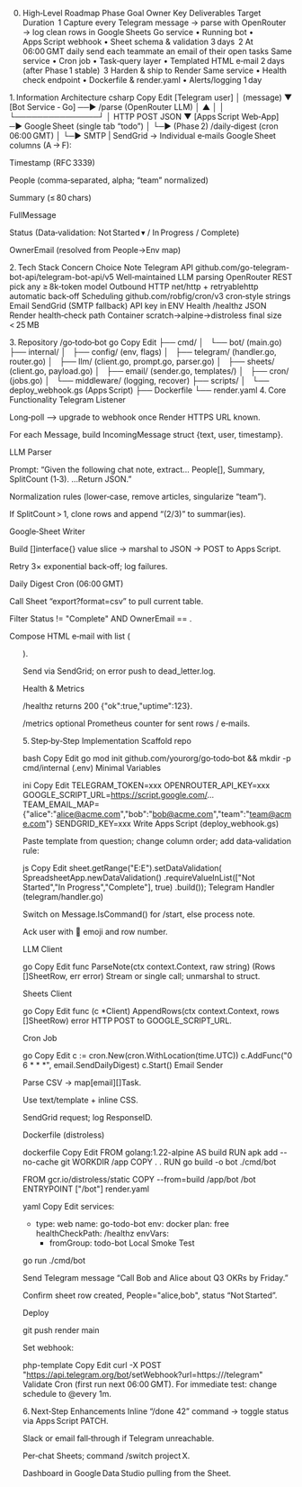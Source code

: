 0. High‑Level Roadmap
Phase	Goal	Owner	Key Deliverables	Target Duration
 1	Capture every Telegram message → parse with OpenRouter → log clean rows in Google Sheets	Go service	• Running bot
• Apps Script webhook
• Sheet schema & validation	3 days
 2	At 06:00 GMT daily send each teammate an email of their open tasks	Same service	• Cron job
• Task‑query layer
• Templated HTML e‑mail	2 days (after Phase 1 stable)
 3	Harden & ship to Render	Same service	• Health check endpoint
• Dockerfile & render.yaml
• Alerts/logging	1 day

1. Information Architecture
csharp
Copy
Edit
[Telegram user]
   │  (message)
   ▼
[Bot Service ‑ Go] ──▶ /parse                       (OpenRouter LLM)
   │      ▲               │
   │      └───────────────┘
   │   HTTP POST JSON
   ▼
[Apps Script Web‑App] ─▶ Google Sheet (single tab “todo”)
   │
   └─▶ (Phase 2) /daily‑digest (cron 06:00 GMT)
           │
           └─▶ SMTP | SendGrid → Individual e‑mails
Google Sheet columns (A → F):

Timestamp (RFC 3339)

People (comma‑separated, alpha; “team” normalized)

Summary (≤ 80 chars)

FullMessage

Status (Data‑validation: Not Started ▾ / In Progress / Complete)

OwnerEmail (resolved from People→Env map)

2. Tech Stack
Concern	Choice	Note
Telegram API	github.com/go-telegram-bot-api/telegram-bot-api/v5	Well‑maintained
LLM parsing	OpenRouter REST	pick any ≥ 8k‑token model
Outbound HTTP	net/http + retryablehttp	automatic back‑off
Scheduling	github.com/robfig/cron/v3	cron‑style strings
Email	SendGrid (SMTP fallback)	API key in ENV
Health	/healthz JSON	Render health‑check path
Container	scratch→alpine→distroless	final size < 25 MB

3. Repository /go‑todo‑bot
go
Copy
Edit
├── cmd/
│   └── bot/               (main.go)
├── internal/
│   ├── config/            (env, flags)
│   ├── telegram/          (handler.go, router.go)
│   ├── llm/               (client.go, prompt.go, parser.go)
│   ├── sheets/            (client.go, payload.go)
│   ├── email/             (sender.go, templates/)
│   ├── cron/              (jobs.go)
│   └── middleware/        (logging, recover)
├── scripts/
│   └── deploy_webhook.gs  (Apps Script)
├── Dockerfile
└── render.yaml
4. Core Functionality
Telegram Listener

Long‑poll ⟶ upgrade to webhook once Render HTTPS URL known.

For each Message, build IncomingMessage struct {text, user, timestamp}.

LLM Parser

Prompt: “Given the following chat note, extract… People[], Summary, SplitCount (1‑3). …Return JSON.”

Normalization rules (lower‑case, remove articles, singularize “team”).

If SplitCount > 1, clone rows and append “(2/3)” to summar(ies).

Google‑Sheet Writer

Build []interface{} value slice → marshal to JSON → POST to Apps Script.

Retry 3× exponential back‑off; log failures.

Daily Digest Cron (06:00 GMT)

Call Sheet “export?format=csv” to pull current table.

Filter Status != "Complete" AND OwnerEmail == <x>.

Compose HTML e‑mail with list (<ol>).

Send via SendGrid; on error push to dead_letter.log.

Health & Metrics

/healthz returns 200 {"ok":true,"uptime":123}.

/metrics optional Prometheus counter for sent rows / e‑mails.

5. Step‑by‑Step Implementation
Scaffold repo

bash
Copy
Edit
go mod init github.com/yourorg/go‑todo‑bot && mkdir -p cmd/internal
(.env) Minimal Variables

ini
Copy
Edit
TELEGRAM_TOKEN=xxx
OPENROUTER_API_KEY=xxx
GOOGLE_SCRIPT_URL=https://script.google.com/...
TEAM_EMAIL_MAP={"alice":"alice@acme.com","bob":"bob@acme.com","team":"team@acme.com"}
SENDGRID_KEY=xxx
Write Apps Script (deploy_webhook.gs)

Paste template from question; change column order; add data‑validation rule:

js
Copy
Edit
sheet.getRange("E:E").setDataValidation(
  SpreadsheetApp.newDataValidation()
   .requireValueInList(["Not Started","In Progress","Complete"], true)
   .build());
Telegram Handler (telegram/handler.go)

Switch on Message.IsCommand() for /start, else process note.

Ack user with 🔖 emoji and row number.

LLM Client

go
Copy
Edit
func ParseNote(ctx context.Context, raw string) (Rows []SheetRow, err error)
Stream or single call; unmarshal to struct.

Sheets Client

go
Copy
Edit
func (c *Client) AppendRows(ctx context.Context, rows []SheetRow) error
HTTP POST to GOOGLE_SCRIPT_URL.

Cron Job

go
Copy
Edit
c := cron.New(cron.WithLocation(time.UTC))
c.AddFunc("0 6 * * *", email.SendDailyDigest)
c.Start()
Email Sender

Parse CSV → map[email][]Task.

Use text/template + inline CSS.

SendGrid request; log ResponseID.

Dockerfile (distroless)

dockerfile
Copy
Edit
FROM golang:1.22-alpine AS build
RUN apk add --no-cache git
WORKDIR /app
COPY . .
RUN go build -o bot ./cmd/bot

FROM gcr.io/distroless/static
COPY --from=build /app/bot /bot
ENTRYPOINT ["/bot"]
render.yaml

yaml
Copy
Edit
services:
  - type: web
    name: go-todo-bot
    env: docker
    plan: free
    healthCheckPath: /healthz
    envVars:
      - fromGroup: todo-bot
Local Smoke Test

go run ./cmd/bot

Send Telegram message “Call Bob and Alice about Q3 OKRs by Friday.”

Confirm sheet row created, People="alice,bob", status “Not Started”.

Deploy

git push render main

Set webhook:

php-template
Copy
Edit
curl -X POST "https://api.telegram.org/bot<TOKEN>/setWebhook?url=https://<render-url>/telegram"
Validate Cron (first run next 06:00 GMT). For immediate test: change schedule to @every 1m.

6. Next‑Step Enhancements
Inline “/done 42” command → toggle status via Apps Script PATCH.

Slack or email fall‑through if Telegram unreachable.

Per‑chat Sheets; command /switch project X.

Dashboard in Google Data Studio pulling from the Sheet.